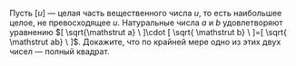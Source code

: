 Пусть $[u]$ — целая часть вещественного числа $u$, 
то есть наибольшее целое, не превосходящее $u$. Натуральные числа $a$ и $b$ 
удовлетворяют уравнению 
$[ \sqrt{\mathstrut a}  \ ]\cdot [ \sqrt{ \mathstrut b}  \ ]=[ \sqrt{ \mathstrut ab} \ ]$. Докажите, что по крайней мере одно из этих двух чисел — полный квадрат.